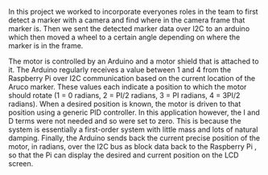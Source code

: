 In this project we worked to incorporate everyones roles in the team to first detect a marker with a camera and find where in the camera frame that marker is.
Then we sent the detected marker data over I2C to an arduino which then moved a wheel to a certain angle depending on where the marker is in the frame. 

The motor is controlled by an Arduino and a motor shield that is attached to it. The Arduino regularly receives a value between 1 and 4 from the Raspberry Pi over I2C communication based on the current location of the Aruco marker. These values each indicate a position to which the motor should rotate (1 = 0 radians, 2 = PI/2 radians, 3 = PI radians, 4 = 3PI/2 radians). When a desired position is known, the motor is driven to that position using a generic PID controller. In this application however, the I and D terms were not needed and so were set to zero. This is because the system is essentially a first-order system with little mass and lots of natural damping. Finally, the Arduino sends back the current precise position of the motor, in radians, over the I2C bus as block data back to the Raspberry Pi , so that the Pi can display the desired and current position on the LCD screen.
